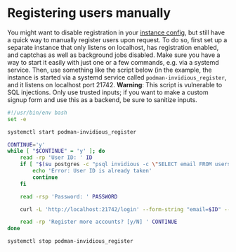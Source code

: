 # Registering users manually
You might want to disable registration in your [instance config](/configuration), but still have a quick way to manually register users upon request. To do so, first set up a separate instance that only listens on localhost, has registration enabled,
and captchas as well as background jobs disabled. Make sure you have a way to start it easily with just one or a few commands, e.g. via a systemd service. Then, use something like the script below (in the example, the instance is started via a systemd
service called `podman-invidious_register`, and it listens on localhost port 21742. **Warning**: This script is vulnerable to SQL injections. Only use trusted inputs; if you want to make a custom signup form and use this as a backend, be sure to
sanitize inputs.
```sh
#!/usr/bin/env bash
set -e

systemctl start podman-invidious_register

CONTINUE='y'
while [ "$CONTINUE" = 'y' ]; do
    read -rp 'User ID: ' ID
    if [ "$(su postgres -c "psql invidious -c \"SELECT email FROM users WHERE email = '$ID';\"" | tail -n 2 | head -n 1)" != '(0 rows)' ]; then
        echo 'Error: User ID is already taken'
        continue
    fi

    read -rsp 'Password: ' PASSWORD

    curl -L 'http://localhost:21742/login' --form-string "email=$ID" --form-string "password=$PASSWORD" -F 'action=signin' >/dev/null

    read -rp 'Register more accounts? [y/N] ' CONTINUE
done

systemctl stop podman-invidious_register
```
